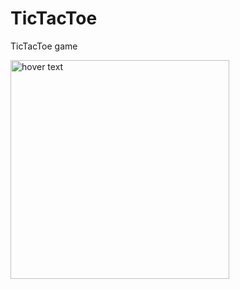TicTacToe
=========

TicTacToe game
<p>
   <img src="https://upload.wikimedia.org/wikipedia/commons/d/da/TicTacToe-152374698XOp.gif" width="350" title="hover text">
</p>

